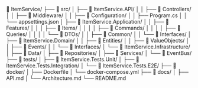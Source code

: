 📂 ItemService/
├── 📂 src/
│   ├── 📂 ItemService.API/
│   │   ├── 📂 Controllers/
│   │   ├── 📂 Middleware/
│   │   ├── 📂 Configuration/
│   │   ├── Program.cs
│   │   └── appsettings.json
│   ├── 📂 ItemService.Application/
│   │   ├── 📂 Features/
│   │   │   ├── 📂 Items/
│   │   │   │   ├── 📂 Commands/
│   │   │   │   ├── 📂 Queries/
│   │   │   │   └── 📂 DTOs/
│   │   ├── 📂 Common/
│   │   └── 📂 Interfaces/
│   ├── 📂 ItemService.Domain/
│   │   ├── 📂 Entities/
│   │   ├── 📂 ValueObjects/
│   │   ├── 📂 Events/
│   │   └── 📂 Interfaces/
│   └── 📂 ItemService.Infrastructure/
│       ├── 📂 Data/
│       ├── 📂 Repositories/
│       ├── 📂 Services/
│       └── 📂 EventBus/
├── 📂 tests/
│   ├── 📂 ItemService.Tests.Unit/
│   ├── 📂 ItemService.Tests.Integration/
│   └── 📂 ItemService.Tests.E2E/
├── 📂 docker/
│   ├── Dockerfile
│   └── docker-compose.yml
├── 📂 docs/
│   ├── API.md
│   └── Architecture.md
└── README.md